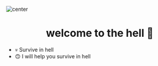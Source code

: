 <img alt="center" src="https://github.com/Who-is-Tiny/Who-is-Tiny/assets/137112232/fa81b8dd-dfe6-444a-8142-86d5ee83cc45" class="img-responsive" > </div>

<h1 align="center">welcome to the hell 👋 </h1>

- 💀 Survive in hell
- 🙃 I will help you survive in hell  
